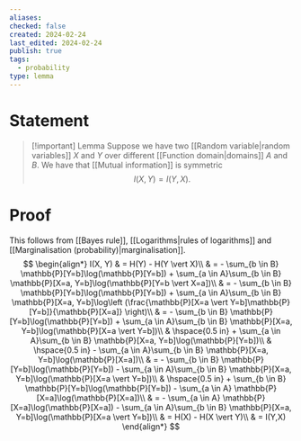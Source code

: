 ```yaml
---
aliases: 
checked: false
created: 2024-02-24
last_edited: 2024-02-24
publish: true
tags:
  - probability
type: lemma
---
```

# Statement

> [!important] Lemma
> Suppose we have two [[Random variable|random variables]] $X$ and $Y$ over different [[Function domain|domains]] $A$ and $B$. We have that [[Mutual information]] is symmetric
> $$ I(X, Y) = I(Y, X).$$

# Proof
This follows from [[Bayes rule]], [[Logarithms|rules of logarithms]] and [[Marginalisation (probability)|marginalisation]].
$$
\begin{align*}
I(X, Y) & = H(Y) - H(Y \vert X)\\
& = - \sum_{b \in B} \mathbb{P}[Y=b]\log(\mathbb{P}[Y=b]) + \sum_{a \in A}\sum_{b \in B} \mathbb{P}[X=a, Y=b]\log(\mathbb{P}[Y=b \vert X=a])\\
& = - \sum_{b \in B} \mathbb{P}[Y=b]\log(\mathbb{P}[Y=b]) + \sum_{a \in A}\sum_{b \in B} \mathbb{P}[X=a, Y=b]\log\left (\frac{\mathbb{P}[X=a \vert Y=b]\mathbb{P}[Y=b]}{\mathbb{P}[X=a]} \right)\\
& = - \sum_{b \in B} \mathbb{P}[Y=b]\log(\mathbb{P}[Y=b]) + \sum_{a \in A}\sum_{b \in B} \mathbb{P}[X=a, Y=b]\log(\mathbb{P}[X=a \vert Y=b])\\
& \hspace{0.5 in} + \sum_{a \in A}\sum_{b \in B} \mathbb{P}[X=a, Y=b]\log(\mathbb{P}[Y=b])\\
& \hspace{0.5 in} - \sum_{a \in A}\sum_{b \in B} \mathbb{P}[X=a, Y=b]\log(\mathbb{P}[X=a])\\
& = - \sum_{b \in B} \mathbb{P}[Y=b]\log(\mathbb{P}[Y=b]) - \sum_{a \in A}\sum_{b \in B} \mathbb{P}[X=a, Y=b]\log(\mathbb{P}[X=a \vert Y=b])\\
& \hspace{0.5 in} + \sum_{b \in B} \mathbb{P}[Y=b]\log(\mathbb{P}[Y=b]) - \sum_{a \in A} \mathbb{P}[X=a]\log(\mathbb{P}[X=a])\\
& = - \sum_{a \in A} \mathbb{P}[X=a]\log(\mathbb{P}[X=a]) - \sum_{a \in A}\sum_{b \in B} \mathbb{P}[X=a, Y=b]\log(\mathbb{P}[X=a \vert Y=b])\\
& = H(X) - H(X \vert Y)\\
& = I(Y,X)
\end{align*}
$$
